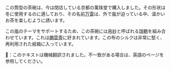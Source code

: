 <p>この筒型の茶碗は、今は閉店している京都の萬珠堂で購入しました。その形状は冬に使用するのに適しており、その名前<abbr title="ばんらい">万雷</abbr>は、外で嵐が迫っている中、温かいお茶を楽しむように誘います。</p>
<p>この嵐のテーマをサポートするため、この茶碗には<abbr title="fukusa">帛紗</abbr>と呼ばれる<abbr title="ずいかく">瑞鶴</abbr>を組み合わせています。これは<abbr title="ほううんさい">鵬雲斎</abbr>に好まれています。この布のシルクは非常に堅く、再利用された紙箱に入っています。</p>
👾：このテキストは機械翻訳されました。不一致がある場合は、英語のページを参照してください。
